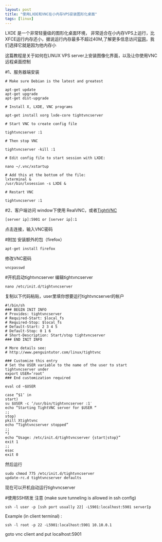 ```yaml
---
layout: post
title: "使用LXDE和VNC在小内存VPS安装图形化桌面"
tags: [linux]
---
```


LXDE 是一个非常轻量级的图形化桌面环境， 非常适合在小内存VPS上运行，比XFCE运行内存还小，据说运行内存最多不超过40M,了解更多信息访问[官网](http://www.lxde.org/)，我们选择它就是因为他内存小

这篇教程是关于如何在LINUX VPS server上安装图像化界面，以及让你使用VNC远程桌面控制

#1、服务器端安装

	# Make sure Debian is the latest and greatest
	
	apt-get update
	apt-get upgrade
	apt-get dist-upgrade
	
	# Install X, LXDE, VNC programs
	
	apt-get install xorg lxde-core tightvncserver
	
	# Start VNC to create config file
	
	tightvncserver :1
	
	# Then stop VNC
	
	tightvncserver -kill :1
	
	# Edit config file to start session with LXDE:
	
	nano ~/.vnc/xstartup
	
	# Add this at the bottom of the file:
	lxterminal &
	/usr/bin/lxsession -s LXDE &
	
	# Restart VNC
	
	tightvncserver :1

#2、客户端访问
window下使用 RealVNC，或者[TightVNC](http://www.tightvnc.com/download.html)

	[server ip]:5901 or [server ip]:1

点击连接，输入VNC密码

#附加
安装额外的包（firefox）

	apt-get install firefox
修改VNC密码

	vncpasswd
#开机启动tightvncserver
编辑tightvncserver
	
	nano /etc/init.d/tightvncserver
复制以下代码粘贴，user里填你想要运行tightvncserver的帐户
	
	#!/bin/sh
	### BEGIN INIT INFO
	# Provides: tightvncserver
	# Required-Start: $local_fs
	# Required-Stop: $local_fs
	# Default-Start: 2 3 4 5
	# Default-Stop: 0 1 6
	# Short-Description: Start/stop tightvncserver
	### END INIT INFO
	
	# More details see:
	# http://www.penguintutor.com/linux/tightvnc
	
	### Customize this entry
	# Set the USER variable to the name of the user to start tightvncserver under
	export USER=’root‘
	### End customization required
	
	eval cd ~$USER
	
	case “$1″ in
	start)
	su $USER -c ‘/usr/bin/tightvncserver :1′
	echo “Starting TightVNC server for $USER “
	;;
	stop)
	pkill Xtightvnc
	echo “Tightvncserver stopped”
	;;
	*)
	echo “Usage: /etc/init.d/tightvncserver {start|stop}”
	exit 1
	;;
	esac
	exit 0
然后运行

	sudo chmod 775 /etc/init.d/tightvncserver
	update-rc.d tightvncserver defaults
现在可以开机自动运行tighvncserver

#使用SSH转发
注意 (make sure tunneling is allowed in ssh config) 

	ssh -l user -p [ssh port usually 22] -L5901:localhost:5901 serverIp
Example (in client terminal) : 

	ssh -l root -p 22 -L5901:localhost:5901 10.10.0.1
goto vnc client and put localhost:5901